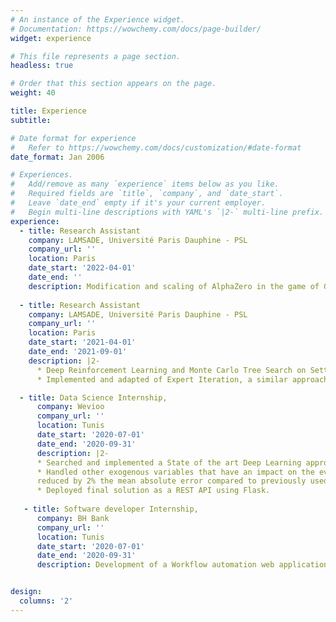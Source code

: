 ```yaml
---
# An instance of the Experience widget.
# Documentation: https://wowchemy.com/docs/page-builder/
widget: experience

# This file represents a page section.
headless: true

# Order that this section appears on the page.
weight: 40

title: Experience
subtitle:

# Date format for experience
#   Refer to https://wowchemy.com/docs/customization/#date-format
date_format: Jan 2006

# Experiences.
#   Add/remove as many `experience` items below as you like.
#   Required fields are `title`, `company`, and `date_start`.
#   Leave `date_end` empty if it's your current employer.
#   Begin multi-line descriptions with YAML's `|2-` multi-line prefix.
experience:
  - title: Research Assistant
    company: LAMSADE, Université Paris Dauphine - PSL
    company_url: ''
    location: Paris
    date_start: '2022-04-01'
    date_end: ''
    description: Modification and scaling of AlphaZero in the game of Go, with multiplayer adaptation.
    
  - title: Research Assistant
    company: LAMSADE, Université Paris Dauphine - PSL
    company_url: ''
    location: Paris
    date_start: '2021-04-01'
    date_end: '2021-09-01'
    description: |2-
      * Deep Reinforcement Learning and Monte Carlo Tree Search on Settlers Of Catan game
      * Implemented and adapted of Expert Iteration, a similar approach to DeepMind’s AlphaGo Zero.

  - title: Data Science Internship,
      company: Wevioo
      company_url: ''
      location: Tunis
      date_start: '2020-07-01'
      date_end: '2020-09-31'
      description: |2-
      * Searched and implemented a State of the art Deep Learning approach for Time Series forecasting
      * Handled other exogenous variables that have an impact on the evolution of the temporal data,
      reduced by 2% the mean absolute error compared to previously used methods.
      * Deployed final solution as a REST API using Flask.
   
   - title: Software developer Internship,
      company: BH Bank
      company_url: ''
      location: Tunis
      date_start: '2020-07-01'
      date_end: '2020-09-31'
      description: Development of a Workflow automation web application, handling expense requests.


design:
  columns: '2'
---
```

